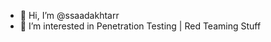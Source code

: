 - 👋 Hi, I’m @ssaadakhtarr
- 👀 I’m interested in Penetration Testing | Red Teaming Stuff

<!---
ssaadakhtarr/ssaadakhtarr is a ✨ special ✨ repository because its `README.md` (this file) appears on your GitHub profile.
You can click the Preview link to take a look at your changes.
--->
